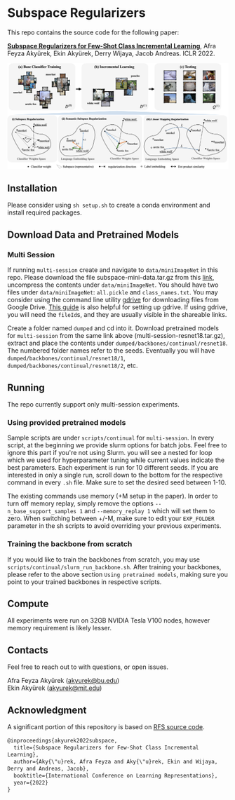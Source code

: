 # Subspace Regularizers

This repo contains the source code for the following paper:  

[**Subspace Regularizers for Few-Shot Class Incremental Learning**](https://arxiv.org/abs/2110.07059), Afra Feyza Akyürek, Ekin Akyürek, Derry Wijaya, Jacob Andreas. ICLR 2022.

![](teaserv7.png)

## Installation

Please consider using `sh setup.sh` to create a conda environment and install required packages.

## Download Data and Pretrained Models

### Multi Session

If running `multi-session` create and navigate to `data/miniImageNet` in this repo. Please download the file subspace-mini-data.tar.gz from this [link](https://drive.google.com/drive/folders/1pDNqrEDq6H03-dLLLYyDS9FsKDQh24Ug?usp=sharing), uncompress the contents under `data/miniImageNet`. You should have two files under `data/miniImageNet`: `all.pickle` and `class_names.txt`. You may consider using the command line utility [gdrive](https://github.com/prasmussen/gdrive) for downloading files from Google Drive. [This guide](https://medium.com/geekculture/how-to-upload-file-to-google-drive-from-linux-command-line-69668fbe4937) is also helpful for setting up gdrive. If using gdrive, you will need the `fileId`s, and they are usually visible in the shareable links.

Create a folder named `dumped` and cd into it. Download pretrained models for `multi-session` from the same link above (multi-session-resnet18.tar.gz), extract and place the contents under `dumped/backbones/continual/resnet18`. The numbered folder names refer to the seeds. Eventually you will have `dumped/backbones/continual/resnet18/1`, `dumped/backbones/continual/resnet18/2`, etc.

## Running

The repo currently support only multi-session experiments.

### Using provided pretrained models

Sample scripts are under `scripts/continual` for `multi-session`. In every script, at the beginning we provide slurm options for batch jobs. Feel free to ignore this part if you're not using Slurm. you will see a nested for loop which we used for hyperparameter tuning while current values indicate the best parameters. Each experiment is run for 10 different seeds. If you are interested in only a single run, scroll down to the bottom for the respective command in every `.sh` file. Make sure to set the desired seed between 1-10.

The existing commands use memory (+M setup in the paper). In order to turn off memory replay, simply remove the options `--n_base_support_samples 1` and `--memory_replay 1` which will set them to zero. When switching between +/-M, make sure to edit your `EXP_FOLDER` parameter in the sh scripts to avoid overriding your previous experiments.

### Training the backbone from scratch

If you would like to train the backbones from scratch, you may use `scripts/continual/slurm_run_backbone.sh`. After training your backbones, please refer to the above section `Using pretrained models`, making sure you point to your trained backbones in respective scripts.

## Compute

All experiments were run on 32GB NVIDIA Tesla V100 nodes, however memory requirement is likely lesser.

## Contacts
Feel free to reach out to with questions, or open issues.

Afra Feyza Akyürek (akyurek@bu.edu)  
Ekin Akyürek (akyurek@mit.edu)

## Acknowledgment
A significant portion of this repository is based on [RFS source code](https://github.com/WangYueFt/rfs).

```
@inproceedings{akyurek2022subspace,
  title={Subspace Regularizers for Few-Shot Class Incremental Learning},
  author={Aky{\"u}rek, Afra Feyza and Aky{\"u}rek, Ekin and Wijaya, Derry and Andreas, Jacob},
  booktitle={International Conference on Learning Representations},
  year={2022}
}
```
